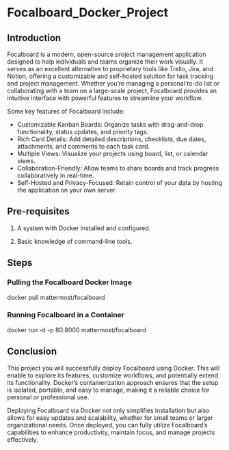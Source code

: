 # Focalboard_Docker_Project
## Introduction

Focalboard is a modern, open-source project management application designed to help individuals and teams organize their work visually. It serves as an excellent alternative to proprietary tools like Trello, Jira, and Notion, offering a customizable and self-hosted solution for task tracking and project management. Whether you’re managing a personal to-do list or collaborating with a team on a large-scale project, Focalboard provides an intuitive interface with powerful features to streamline your workflow.

Some key features of Focalboard include:
+ Customizable Kanban Boards: Organize tasks with drag-and-drop functionality, status updates, and priority tags.
+ Rich Card Details: Add detailed descriptions, checklists, due dates, attachments, and comments to each task card.
+ Multiple Views: Visualize your projects using board, list, or calendar views.
+ Collaboration-Friendly: Allow teams to share boards and track progress collaboratively in real-time.
+ Self-Hosted and Privacy-Focused: Retain control of your data by hosting the application on your own server.

## Pre-requisites

1. A system with Docker installed and configured. 

2. Basic knowledge of command-line tools.

## Steps
### Pulling the Focalboard Docker Image

docker pull mattermost/focalboard

### Running Focalboard in a Container

docker run -it -p 80:8000 mattermost/focalboard

## Conclusion
This project you will successfully deploy Focalboard using Docker. This will enable to explore its features, customize workflows, and potentially extend its functionality. Docker’s containerization approach ensures that the setup is isolated, portable, and easy to manage, making it a reliable choice for personal or professional use.

Deploying Focalboard via Docker not only simplifies installation but also allows for easy updates and scalability, whether for small teams or larger organizational needs. Once deployed, you can fully utilize Focalboard’s capabilities to enhance productivity, maintain focus, and manage projects effectively.
